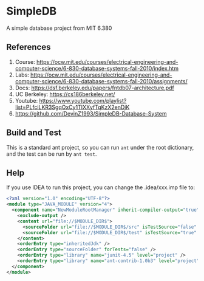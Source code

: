 # SimpleDB
A simple database project from MIT 6.380

## References
1. Course: https://ocw.mit.edu/courses/electrical-engineering-and-computer-science/6-830-database-systems-fall-2010/index.htm
2. Labs: https://ocw.mit.edu/courses/electrical-engineering-and-computer-science/6-830-database-systems-fall-2010/assignments/
3. Docs: https://dsf.berkeley.edu/papers/fntdb07-architecture.pdf
4. UC Berkeley: https://cs186berkeley.net/
5. Youtube: https://www.youtube.com/playlist?list=PLfciLKR3SgqOxCy1TIXXyfTqKzX2enDjK
6. https://github.com/DevinZ1993/SimpleDB-Database-System

## Build and Test
This is a standard ant project, so you can run `ant` under the root dictionary, and the test can be run by `ant test`.

## Help
If you use IDEA to run this project, you can change the .idea/xxx.imp file to:

```xml
<?xml version="1.0" encoding="UTF-8"?>
<module type="JAVA_MODULE" version="4">
  <component name="NewModuleRootManager" inherit-compiler-output="true">
    <exclude-output />
    <content url="file://$MODULE_DIR$">
      <sourceFolder url="file://$MODULE_DIR$/src" isTestSource="false" />
      <sourceFolder url="file://$MODULE_DIR$/test" isTestSource="true" />
    </content>
    <orderEntry type="inheritedJdk" />
    <orderEntry type="sourceFolder" forTests="false" />
    <orderEntry type="library" name="junit-4.5" level="project" />
    <orderEntry type="library" name="ant-contrib-1.0b3" level="project" />
  </component>
</module>
```

